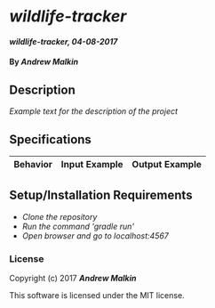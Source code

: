 # _wildlife-tracker_

#### _wildlife-tracker, 04-08-2017_

#### By _**Andrew Malkin**_

## Description
_Example text for the description of the project_


## Specifications

| Behavior                   | Input Example     | Output Example    |
| -------------------------- | -----------------:| -----------------:|



## Setup/Installation Requirements

* _Clone the repository_
* _Run the command 'gradle run'_
* _Open browser and go to localhost:4567_


### License

Copyright (c) 2017 **_Andrew Malkin_**

This software is licensed under the MIT license.
